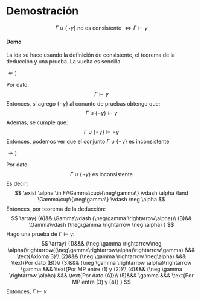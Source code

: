 # Demostración  

$$
\text{$\Gamma \cup \{\neg \gamma\}$ no es consistente $\Leftrightarrow \Gamma \vdash \gamma$}
$$

#### Demo

La ida se hace usando la definición de consistente, el teorema de la deducción y una prueba. La vuelta es sencilla.

$\Leftarrow )$

Por dato:
$$
\Gamma \vdash \gamma
$$
Entonces, si agrego $\{\neg \gamma\}$ al conunto de pruebas obtengo que:
$$
\Gamma \cup \{\neg \gamma\} \vdash \gamma
$$
Ademas, se cumple que:
$$
\Gamma \cup \{\neg\gamma\} \vdash \neg \gamma
$$
Entonces, podemos ver que el conjunto $\Gamma \cup \{\neg \gamma\}$ es inconsistente

$\Rightarrow)$

Por dato:
$$
\Gamma\cup\{\neg\gamma\} \text{ es inconsistente}
$$
Es decir:
$$
\exist \alpha \in F/\Gamma\cup\{\neg\gamma\} \vdash \alpha \land \Gamma\cup\{\neg\gamma\} \vdash \neg \alpha
$$
Entonces, por teorema de la deducción:
$$
\array{
(A)&& \Gamma\vdash (\neg\gamma \rightarrow\alpha)\\
(B)&& \Gamma\vdash (\neg\gamma \rightarrow \neg \alpha)
}
$$
Hago una prueba de $\Gamma \vdash \gamma$:
$$
\array{
(1)&&& (\neg \gamma \rightarrow\neg \alpha)\rightarrow((\neg\gamma\rightarrow\alpha)\rightarrow\gamma) &&& \text{Axioma 3}\\
(2)&&& (\neg \gamma \rightarrow \neg\alpha) &&& \text{Por dato (B)}\\
(3)&&& (\neg \gamma \rightarrow \alpha)\rightarrow \gamma &&& \text{Por MP entre (1) y (2)}\\
(4)&&& (\neg \gamma \rightarrow \alpha) &&& \text{Por dato (A)}\\
(5)&&& \gamma &&& \text{Por MP entre (3) y (4)}
}
$$
Entonces, $\Gamma \vdash \gamma$


